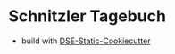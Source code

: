 # Schnitzler Tagebuch


* build with [DSE-Static-Cookiecutter](https://github.com/acdh-oeaw/dse-static-cookiecutter)

